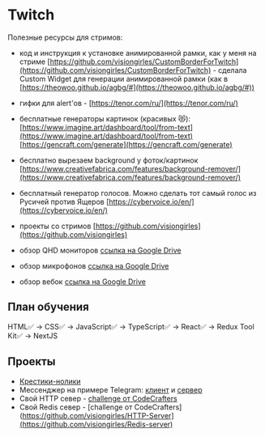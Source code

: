 # Twitch
Полезные ресурсы для стримов:
- код и инструкция к установке анимированной рамки, как у меня на стриме [https://github.com/visiongirles/CustomBorderForTwitch](https://github.com/visiongirles/CustomBorderForTwitch) - 
сделала Custom Widget для генерации анимированной рамки (как в [https://theowoo.github.io/agbg/#](https://theowoo.github.io/agbg/#)) 

- гифки для alert'ов - [https://tenor.com/ru/](https://tenor.com/ru/)

- бесплатные генераторы картинок (красивых 😻): <br/>
[https://www.imagine.art/dashboard/tool/from-text](https://www.imagine.art/dashboard/tool/from-text)<br/>
[https://gencraft.com/generate](https://gencraft.com/generate) 

- бесплатно вырезаем background у фоток/картинок [https://www.creativefabrica.com/features/background-remover/](https://www.creativefabrica.com/features/background-remover/)
 
- бесплатный генератор голосов. Можно сделать тот самый голос из Русичей против Ящеров [https://cybervoice.io/en/](https://cybervoice.io/en/) 

- проекты со стримов [https://github.com/visiongirles](https://github.com/visiongirles)

- обзор QHD мониторов [ссылка на Google Drive](https://docs.google.com/spreadsheets/d/11BmOUdyBkQDOF7BUleHxYW9Z-Q-9vD9tG_6F0DRrHDM/edit?usp=sharing)
- обзор микрофонов [ссылка на Google Drive](https://docs.google.com/spreadsheets/d/14So8IZaQGBuA-80F5xij9BWfN1EaWzHagxF9uszBXWA/edit?usp=sharing)
- обзор вебок [ссылка на Google Drive](https://docs.google.com/spreadsheets/d/1UbjmeekGGfZ5oBhYYFio-XY5zzmL9swnNicDJEcprfM/edit?usp=sharing)
 
## План обучения
HTML✅ -> CSS✅ -> JavaScript✅ -> TypeScript✅ -> React✅ -> Redux Tool Kit✅ -> NextJS

## Проекты
- [Крестики-нолики](https://github.com/visiongirles/TicTacToe)
- Мессенджер на примере Telegram: [клиент](https://github.com/visiongirles/Telegram) и [сервер](https://github.com/visiongirles/TelegramServer)
- Свой HTTP север - [challenge от CodeCrafters](https://github.com/visiongirles/HTTP-Server)
- Свой Redis север - [challenge от CodeCrafters](https://github.com/visiongirles/HTTP-Server](https://github.com/visiongirles/Redis-server)

